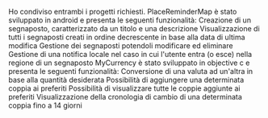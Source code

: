 Ho condiviso entrambi i progetti richiesti.
PlaceReminderMap è stato sviluppato in android e presenta le seguenti funzionalità:
	Creazione di un segnaposto, caratterizzato da un titolo e una descrizione
	Visualizzazione di tutti i segnaposti creati in ordine decrescente in base alla data di ultima modifica
	Gestione dei segnaposti potendoli modificare ed eliminare
	Gestione di una notifica locale nel caso in cui l'utente entra (o esce) nella regione di un segnaposto
MyCurrency è stato sviluppato in objective c e presenta le seguenti funzionalità:
	Conversione di una valuta ad un'altra in base alla quantità desiderata
	Possibilità di aggiungere una determinata coppia ai preferiti
	Possibilità di visualizzare tutte le coppie aggiunte ai preferiti
	Visualizzazione della cronologia di cambio di una determinata coppia fino a 14 giorni